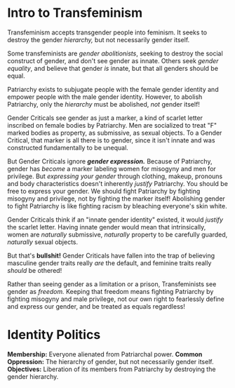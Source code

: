# Intro to Transfeminism

Transfeminism accepts transgender people into feminism. It seeks to destroy the gender *hierarchy,* but not necessarily gender itself.

Some transfeminists are *gender abolitionists*, seeking to destroy the social construct of gender, and don't see gender as innate. Others seek *gender equality*, and believe that gender *is* innate, but that all genders should be equal.

Patriarchy exists to subjugate people with the female gender identity and empower people with the male gender identity. However, to abolish Patriarchy, only the *hierarchy* must be abolished, *not* gender itself!

Gender Criticals see gender as just a marker, a kind of scarlet letter inscribed on female bodies by Patriarchy. Men are socialized to treat "F" marked bodies as property, as submissive, as sexual objects. To a Gender Critical, that marker is all there is to gender, since it isn't innate and was constructed fundamentally to be unequal.

But Gender Criticals ignore ***gender expression.*** Because of Patriarchy, gender has *become* a marker labeling women for misogyny and men for privilege. But *expressing your gender* through clothing, makeup, pronouns and body characteristics doesn't inherently *justify* Patriarchy. You should be free to express your gender. We should fight Patriarchy by fighting misogyny and privilege, not by fighting the marker itself! Abolishing gender to fight Patriarchy is like fighting racism by bleaching everyone's skin white.

Gender Criticals think if an "innate gender identity" existed, it would *justify* the scarlet letter. Having innate gender would mean that intrinsically, women are *naturally* submissive, *naturally* property to be carefully guarded, *naturally* sexual objects.

But that's **bullshit!** Gender Criticals have fallen into the trap of believing masculine gender traits really *are* the default, and feminine traits really *should* be othered!

Rather than seeing gender as a limitation or a prison, Transfeminists see gender as *freedom.* Keeping that freedom means fighting Patriarchy by fighting misogyny and male privilege, not our own right to fearlessly define and express our gender, and be treated as equals regardless!

# Identity Politics
**Membership:** Everyone alienated from Patriarchal power.
**Common Oppression:** The hierarchy of gender, but not necessarily gender itself.
**Objectives:** Liberation of its members from Patriarchy by destroying the gender hierarchy.
